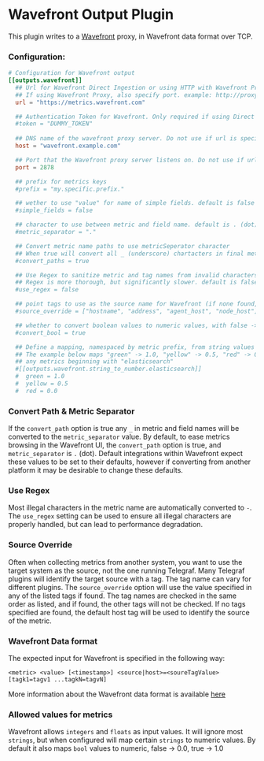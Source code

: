 # Wavefront Output Plugin

This plugin writes to a [Wavefront](https://www.wavefront.com) proxy, in Wavefront data format over TCP.


### Configuration:

```toml
# Configuration for Wavefront output 
[[outputs.wavefront]]
  ## Url for Wavefront Direct Ingestion or using HTTP with Wavefront Proxy 
  ## If using Wavefront Proxy, also specify port. example: http://proxyserver:2878  
  url = "https://metrics.wavefront.com"

  ## Authentication Token for Wavefront. Only required if using Direct Ingestion
  #token = "DUMMY_TOKEN"  
  
  ## DNS name of the wavefront proxy server. Do not use if url is specified
  host = "wavefront.example.com"

  ## Port that the Wavefront proxy server listens on. Do not use if url is specified
  port = 2878

  ## prefix for metrics keys
  #prefix = "my.specific.prefix."

  ## wether to use "value" for name of simple fields. default is false
  #simple_fields = false

  ## character to use between metric and field name. default is . (dot)
  #metric_separator = "."

  ## Convert metric name paths to use metricSeperator character
  ## When true will convert all _ (underscore) chartacters in final metric name. default is true
  #convert_paths = true

  ## Use Regex to sanitize metric and tag names from invalid characters
  ## Regex is more thorough, but significantly slower. default is false
  #use_regex = false

  ## point tags to use as the source name for Wavefront (if none found, host will be used)
  #source_override = ["hostname", "address", "agent_host", "node_host"]

  ## whether to convert boolean values to numeric values, with false -> 0.0 and true -> 1.0. default is true
  #convert_bool = true

  ## Define a mapping, namespaced by metric prefix, from string values to numeric values
  ## The example below maps "green" -> 1.0, "yellow" -> 0.5, "red" -> 0.0 for
  ## any metrics beginning with "elasticsearch"
  #[[outputs.wavefront.string_to_number.elasticsearch]]
  #  green = 1.0
  #  yellow = 0.5
  #  red = 0.0
```


### Convert Path & Metric Separator
If the `convert_path` option is true any `_` in metric and field names will be converted to the `metric_separator` value. 
By default, to ease metrics browsing in the Wavefront UI, the `convert_path` option is true, and `metric_separator` is `.` (dot). 
Default integrations within Wavefront expect these values to be set to their defaults, however if converting from another platform
it may be desirable to change these defaults.


### Use Regex
Most illegal characters in the metric name are automatically converted to `-`.  
The `use_regex` setting can be used to ensure all illegal characters are properly handled, but can lead to performance degradation.


### Source Override
Often when collecting metrics from another system, you want to use the target system as the source, not the one running Telegraf. 
Many Telegraf plugins will identify the target source with a tag. The tag name can vary for different plugins. The `source_override`
option will use the value specified in any of the listed tags if found. The tag names are checked in the same order as listed, 
and if found, the other tags will not be checked. If no tags specified are found, the default host tag will be used to identify the 
source of the metric.


### Wavefront Data format
The expected input for Wavefront is specified in the following way:
```
<metric> <value> [<timestamp>] <source|host>=<soureTagValue> [tagk1=tagv1 ...tagkN=tagvN]
```
More information about the Wavefront data format is available [here](https://community.wavefront.com/docs/DOC-1031)


### Allowed values for metrics
Wavefront allows `integers` and `floats` as input values.  It will ignore most `strings`, but when configured
will map certain `strings` to numeric values.  By default it also maps `bool` values to numeric, false -> 0.0, 
true -> 1.0